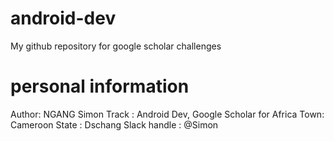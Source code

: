 # android-dev
My github repository for google scholar challenges

# personal information
Author: NGANG Simon
Track : Android Dev, Google Scholar for Africa
Town: Cameroon
State : Dschang
Slack handle : @Simon

